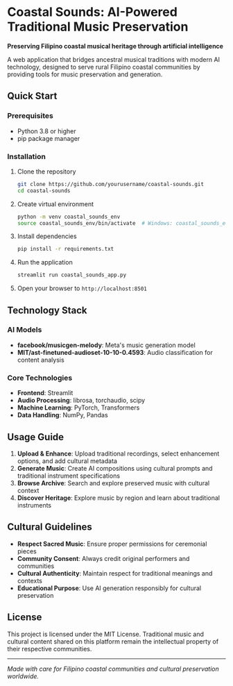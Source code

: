 # Coastal Sounds: AI-Powered Traditional Music Preservation

**Preserving Filipino coastal musical heritage through artificial intelligence**

A web application that bridges ancestral musical traditions with modern AI technology, designed to serve rural Filipino coastal communities by providing tools for music preservation and generation.

## Quick Start

### Prerequisites
- Python 3.8 or higher
- pip package manager

### Installation

1. Clone the repository
   ```bash
   git clone https://github.com/yourusername/coastal-sounds.git
   cd coastal-sounds
   ```

2. Create virtual environment
   ```bash
   python -m venv coastal_sounds_env
   source coastal_sounds_env/bin/activate  # Windows: coastal_sounds_env\Scripts\activate
   ```

3. Install dependencies
   ```bash
   pip install -r requirements.txt
   ```

4. Run the application
   ```bash
   streamlit run coastal_sounds_app.py
   ```

5. Open your browser to `http://localhost:8501`

## Technology Stack

### AI Models
- **facebook/musicgen-melody**: Meta's music generation model
- **MIT/ast-finetuned-audioset-10-10-0.4593**: Audio classification for content analysis

### Core Technologies
- **Frontend**: Streamlit
- **Audio Processing**: librosa, torchaudio, scipy
- **Machine Learning**: PyTorch, Transformers
- **Data Handling**: NumPy, Pandas

## Usage Guide

1. **Upload & Enhance**: Upload traditional recordings, select enhancement options, and add cultural metadata
2. **Generate Music**: Create AI compositions using cultural prompts and traditional instrument specifications
3. **Browse Archive**: Search and explore preserved music with cultural context
4. **Discover Heritage**: Explore music by region and learn about traditional instruments

## Cultural Guidelines

- **Respect Sacred Music**: Ensure proper permissions for ceremonial pieces
- **Community Consent**: Always credit original performers and communities
- **Cultural Authenticity**: Maintain respect for traditional meanings and contexts
- **Educational Purpose**: Use AI generation responsibly for cultural preservation

## License

This project is licensed under the MIT License. Traditional music and cultural content shared on this platform remain the intellectual property of their respective communities.

---

*Made with care for Filipino coastal communities and cultural preservation worldwide.*
